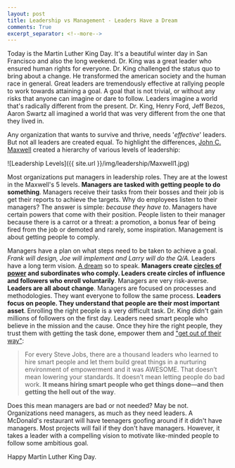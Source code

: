 ```yaml
---
layout: post
title: Leadership vs Management - Leaders Have a Dream
comments: True
excerpt_separator: <!--more-->
---
```


Today is the Martin Luther King Day. It's a beautiful winter day in San Francisco and also the long weekend. Dr. King was a great leader who ensured human rights for everyone. Dr. King challenged the status quo to bring about a change. He transformed the american society and the human race in general. Great leaders are tremendously effective at rallying people to work towards attaining a goal. A goal that is not trivial, or without any risks that anyone can imagine or dare to follow. Leaders imagine a world that's radically different from the present. Dr. King, Henry Ford, Jeff Bezos, Aaron Swartz all imagined a world that was very different from the one that they lived in.

<!--more-->

Any organization that wants to survive and thrive, needs '*effective*' leaders. But not all leaders are created equal. To highlight the differences, [John C. Maxwell](https://www.amazon.com/Levels-Leadership-Proven-Maximize-Potential/dp/1619692155) created a hierarchy of various levels of leadership:

![Leadership Levels]({{ site.url }}/img/leadership/Maxwell1.jpg)

Most organizations put managers in leadership roles. They are at the lowest in the Maxwell's 5 levels. **Managers are tasked with getting people to do something**. Managers receive their tasks from their bosses and their job is get their reports to achieve the targets. Why do employees listen to their managers? The answer is simple: *because they have to*. Managers have certain powers that come with their position. People listen to their manager because there is a carrot or a threat: a promotion, a bonus fear of being fired from the job or demoted and rarely, some inspiration. Management is about getting people to comply.

Managers have a plan on what steps need to be taken to achieve a goal. *Frank will design, Joe will implement and Larry will do the Q/A*. Leaders have a long term vision. [A dream](http://www.americanrhetoric.com/speeches/mlkihaveadream.htm) so to speak. **Managers create [circles of power](https://hbr.org/2013/08/tests-of-a-leadership-transiti) and subordinates who comply. Leaders create circles of influence and followers who enroll voluntarily**. Managers are very risk-averse. **Leaders are all about change**. Managers are focused on processes and methodologies. They want everyone to follow the same process. **Leaders focus on people. They understand that people are their most important asset**. Enrolling the right people is a very difficult task. Dr. King didn't gain millions of followers on the first day. Leaders need smart people who believe in the mission and the cause. Once they hire the right people, they trust them with getting the task done, empower them and  ["get out of their way"](http://avc.com/2012/02/the-management-team-guest-post-from-joel-spolsky/):

> For every Steve Jobs, there are a thousand leaders who learned to hire smart people and let them build great things in a nurturing environment of empowerment and it was AWESOME. That doesn’t mean lowering your standards. It doesn’t mean letting people do bad work. **It means hiring smart people who get things done—and then getting the hell out of the way**.

Does this mean managers are bad or not needed? May be not. Organizations need managers, as much as they need leaders. A McDonald's restaurant will have teenagers goofing around if it didn't have managers. Most projects will fail if they don't have managers. However, it takes a leader with a compelling vision to motivate like-minded people to follow some ambitious goal.

Happy Martin Luther King Day.
